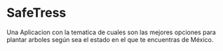 # SafeTress
Una Aplicacion con la tematica de cuales son las mejores opciones para plantar arboles según sea el estado en el que te encuentras de México.
